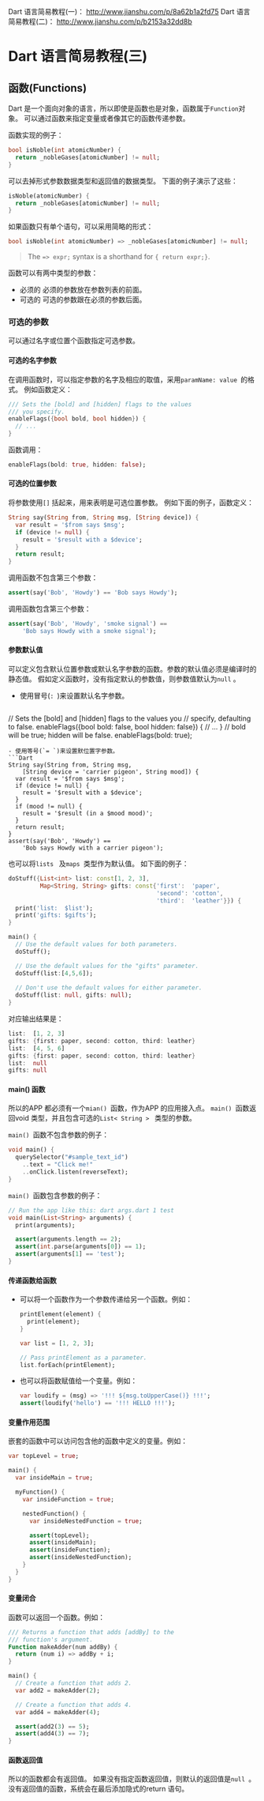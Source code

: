 Dart 语言简易教程(一)： http://www.jianshu.com/p/8a62b1a2fd75
Dart 语言简易教程(二)： http://www.jianshu.com/p/b2153a32dd8b

# Dart 语言简易教程(三)
## 函数(Functions)
Dart 是一个面向对象的语言，所以即使是函数也是对象，函数属于`Function`对象。
可以通过函数来指定变量或者像其它的函数传递参数。

函数实现的例子：
```Dart
bool isNoble(int atomicNumber) {
  return _nobleGases[atomicNumber] != null;
}
```

可以去掉形式参数数据类型和返回值的数据类型。
下面的例子演示了这些：
```Dart
isNoble(atomicNumber) {
  return _nobleGases[atomicNumber] != null;
}
```

如果函数只有单个语句，可以采用简略的形式：
```Dart
bool isNoble(int atomicNumber) => _nobleGases[atomicNumber] != null;
```
> The `=> expr;` syntax is a shorthand for `{ return expr;}`.

函数可以有两中类型的参数：
- 必须的
必须的参数放在参数列表的前面。
- 可选的
可选的参数跟在必须的参数后面。

### 可选的参数
可以通过名字或位置个函数指定可选参数。

#### 可选的名字参数
在调用函数时，可以指定参数的名字及相应的取值，采用`paramName: value `的格式。
例如函数定义：
```Dart
/// Sets the [bold] and [hidden] flags to the values
/// you specify.
enableFlags({bool bold, bool hidden}) {
  // ...
}
```
函数调用：
```Dart
enableFlags(bold: true, hidden: false);
```

#### 可选的位置参数
将参数使用`[]` 括起来，用来表明是可选位置参数。
例如下面的例子，函数定义：
```Dart
String say(String from, String msg, [String device]) {
  var result = '$from says $msg';
  if (device != null) {
    result = '$result with a $device';
  }
  return result;
}
```

调用函数不包含第三个参数：
```Dart
assert(say('Bob', 'Howdy') == 'Bob says Howdy');
```
调用函数包含第三个参数：
```Dart
assert(say('Bob', 'Howdy', 'smoke signal') ==
    'Bob says Howdy with a smoke signal');
```

#### 参数默认值
可以定义包含默认位置参数或默认名字参数的函数。参数的默认值必须是编译时的静态值。
假如定义函数时，没有指定默认的参数值，则参数值默认为`null` 。
- 使用冒号(`: `)来设置默认名字参数。
	```Dart
// Sets the [bold] and [hidden] flags to the values you
// specify, defaulting to false.
enableFlags({bool bold: false, bool hidden: false}) {
// ...
}
// bold will be true; hidden will be false.
enableFlags(bold: true);
```
- 使用等号(`= `)来设置默位置字参数。
```Dart
String say(String from, String msg,
    [String device = 'carrier pigeon', String mood]) {
  var result = '$from says $msg';
  if (device != null) {
    result = '$result with a $device';
  }
  if (mood != null) {
    result = '$result (in a $mood mood)';
  }
  return result;
}
assert(say('Bob', 'Howdy') ==
    'Bob says Howdy with a carrier pigeon');
```

也可以将`lists ` 及`maps `类型作为默认值。
如下面的例子：
```Dart
doStuff({List<int> list: const[1, 2, 3],
         Map<String, String> gifts: const{'first':  'paper',
                                          'second': 'cotton',
                                          'third':  'leather'}}) {
  print('list:  $list');
  print('gifts: $gifts');
}

main() {
  // Use the default values for both parameters.
  doStuff();

  // Use the default values for the "gifts" parameter.
  doStuff(list:[4,5,6]);
  
  // Don't use the default values for either parameter.
  doStuff(list: null, gifts: null);
}
```

对应输出结果是：
```Dart
list:  [1, 2, 3]
gifts: {first: paper, second: cotton, third: leather}
list:  [4, 5, 6]
gifts: {first: paper, second: cotton, third: leather}
list:  null
gifts: null
```

#### main() 函数
所以的APP 都必须有一个`mian() `函数，作为APP 的应用接入点。
`main() `函数返回void 类型，并且包含可选的`List< String > ` 类型的参数。

`main() `函数不包含参数的例子：
```Dart
void main() {
  querySelector("#sample_text_id")
    ..text = "Click me!"
    ..onClick.listen(reverseText);
}
```

`main() `函数包含参数的例子：
```Dart
// Run the app like this: dart args.dart 1 test
void main(List<String> arguments) {
  print(arguments);

  assert(arguments.length == 2);
  assert(int.parse(arguments[0]) == 1);
  assert(arguments[1] == 'test');
}
```

#### 传递函数给函数
- 可以将一个函数作为一个参数传递给另一个函数。例如：
	```Dart
	printElement(element) {
	  print(element);
	}

	var list = [1, 2, 3];

	// Pass printElement as a parameter.
	list.forEach(printElement);
	```

- 也可以将函数赋值给一个变量。例如：
	```Dart
	var loudify = (msg) => '!!! ${msg.toUpperCase()} !!!';
	assert(loudify('hello') == '!!! HELLO !!!');
	```

#### 变量作用范围
嵌套的函数中可以访问包含他的函数中定义的变量。例如：
```Dart
var topLevel = true;

main() {
  var insideMain = true;

  myFunction() {
    var insideFunction = true;

    nestedFunction() {
      var insideNestedFunction = true;

      assert(topLevel);
      assert(insideMain);
      assert(insideFunction);
      assert(insideNestedFunction);
    }
  }
}
```

#### 变量闭合
函数可以返回一个函数。例如：
```Dart
/// Returns a function that adds [addBy] to the
/// function's argument.
Function makeAdder(num addBy) {
  return (num i) => addBy + i;
}

main() {
  // Create a function that adds 2.
  var add2 = makeAdder(2);

  // Create a function that adds 4.
  var add4 = makeAdder(4);

  assert(add2(3) == 5);
  assert(add4(3) == 7);
}

```

#### 函数返回值
所以的函数都会有返回值。
如果没有指定函数返回值，则默认的返回值是`null `。
没有返回值的函数，系统会在最后添加隐式的return 语句。
